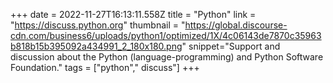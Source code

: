 +++
date = 2022-11-27T16:13:11.558Z
title = "Python"
link = "https://discuss.python.org"
thumbnail = "https://global.discourse-cdn.com/business6/uploads/python1/optimized/1X/4c06143de7870c35963b818b15b395092a434991_2_180x180.png"
snippet="Support and discussion about the Python (language-programming) and Python Software Foundation."
tags = ["python"," discuss"]
+++
